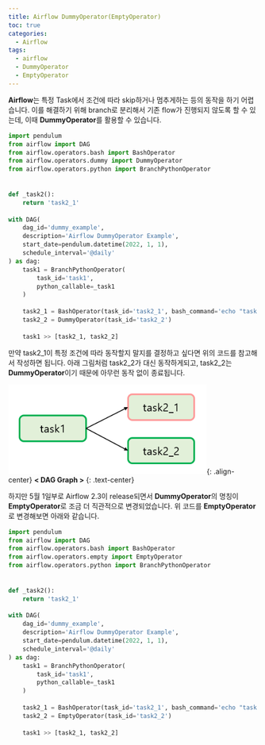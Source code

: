 ```yaml
---
title: Airflow DummyOperator(EmptyOperator)
toc: true
categories:
  - Airflow
tags:
  - airflow
  - DummyOperator
  - EmptyOperator
---
```


**Airflow**는 특정 Task에서 조건에 따라 skip하거나 멈추게하는 등의 동작을 하기 어렵습니다. 이를 해결하기 위해 branch로 분리해서 기존 flow가 진행되지 않도록 할 수 있는데, 이때 **DummyOperator**를 활용할 수 있습니다.

```python
import pendulum
from airflow import DAG
from airflow.operators.bash import BashOperator
from airflow.operators.dummy import DummyOperator
from airflow.operators.python import BranchPythonOperator


def _task2():
	return 'task2_1'

with DAG(
    dag_id='dummy_example',
    description='Airflow DummyOperator Example',
    start_date=pendulum.datetime(2022, 1, 1),
    schedule_interval='@daily'
) as dag:
    task1 = BranchPythonOperator(
        task_id='task1',
        python_callable=_task1
    )
    
    task2_1 = BashOperator(task_id='task2_1', bash_command='echo "task 2-2!"')
    task2_2 = DummyOperator(task_id='task2_2')
    
    task1 >> [task2_1, task2_2]
```

만약 task2_1이 특정 조건에 따라 동작할지 말지를 결정하고 싶다면 위의 코드를 참고해서 작성하면 됩니다. 아래 그림처럼 task2_2가 대신 동작하게되고, task2_2는 **DummyOperator**이기 때문에 아무런 동작 없이 종료됩니다.

![](/assets/images/posts/2022-6-15-tistory-post-45/img-1.png){: .align-center}
**< DAG Graph >**
{: .text-center}
<br>

하지만 5월 1일부로 Airflow 2.3이 release되면서 **DummyOperator**의 명칭이 **EmptyOperator**로 조금 더 직관적으로 변경되었습니다. 위 코드를 **EmptyOperator**로 변경해보면 아래와 같습니다.

```python
import pendulum
from airflow import DAG
from airflow.operators.bash import BashOperator
from airflow.operators.empty import EmptyOperator
from airflow.operators.python import BranchPythonOperator


def _task2():
	return 'task2_1'

with DAG(
    dag_id='dummy_example',
    description='Airflow DummyOperator Example',
    start_date=pendulum.datetime(2022, 1, 1),
    schedule_interval='@daily'
) as dag:
    task1 = BranchPythonOperator(
        task_id='task1',
        python_callable=_task1
    )
    
    task2_1 = BashOperator(task_id='task2_1', bash_command='echo "task 2-2!"')
    task2_2 = EmptyOperator(task_id='task2_2')
    
    task1 >> [task2_1, task2_2]
```

